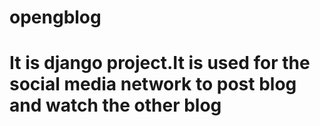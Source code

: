 # opengblog
# It is django project.It is used for the social media network to post blog and watch the other blog
